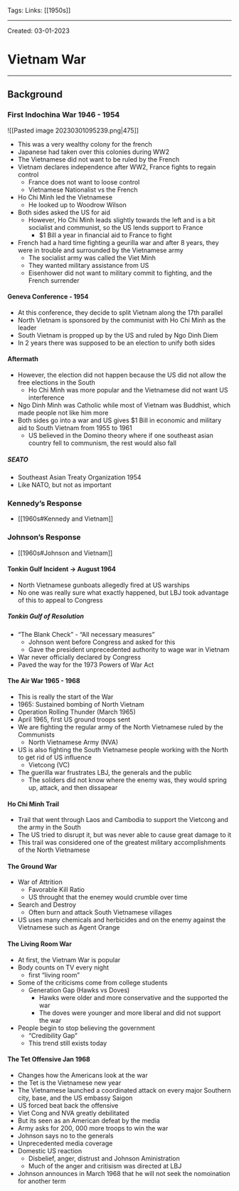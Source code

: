 Tags:
Links: [[1950s]]

---
Created: 03-01-2023
# Vietnam War
---

## Background
### First Indochina War 1946 - 1954
![[Pasted image 20230301095239.png|475]]
- This was a very wealthy colony for the french
- Japanese had taken over this colonies during WW2
- The Vietnamese did not want to be ruled by the French
- Vietnam declares independence after WW2, France fights to regain control
	- France does not want to loose control
	- Vietnamese Nationalist vs the French
- Ho Chi Minh led the Vietnamese
	- He looked up to Woodrow Wilson
- Both sides asked the US for aid
	- However, Ho Chi Minh leads slightly towards the left and is a bit socialist and communist, so the US lends support to France
		- $1 Bill a year in financial aid to France to fight
- French had a hard time fighting a geurilla war and after 8 years, they were in trouble and surrounded by the Vietnamese army
	- The socialist army was called the Viet Minh
	- They wanted military assistance from US
	- Eisenhower did not want to military commit to fighting, and the French surrender
#### Geneva Conference - 1954
- At this conference, they decide to split Vietnam along the 17th parallel
- North Vietnam is sponsored by the communist with Ho Chi Minh as the leader
- South Vietnam is propped up by the US and ruled by Ngo Dinh Diem
- In 2 years there was supposed to be an election to unify both sides
#### Aftermath
- However, the election did not happen because the US did not allow the free elections in the South
	- Ho Chi Minh was more popular and the Vietnamese did not want US interference
- Ngo Dinh Minh was Catholic while most of Vietnam was Buddhist, which made people not like him more
- Both sides go into a war and US gives $1 Bill in economic and military aid to South Vietnam from 1955 to 1961
	- US believed in the Domino theory where if one southeast asian country fell to communism, the rest would also fall
##### SEATO
- Southeast Asian Treaty Organization 1954
- Like NATO, but not as important

### Kennedy’s Response
- [[1960s#Kennedy and Vietnam]]

### Johnson’s Response
- [[1960s#Johnson and Vietnam]]
#### Tonkin Gulf Incident → August 1964
- North Vietnamese gunboats allegedly fired at US warships
- No one was really sure what exactly happened, but LBJ took advantage of this to appeal to Congress
##### Tonkin Gulf of Resolution
- “The Blank Check” - “All necessary measures”
	- Johnson went before Congress and asked for this
	- Gave the president unprecedented authority to wage war in Vietnam
- War never officially declared by Congress
- Paved the way for the 1973 Powers of War Act
#### The Air War 1965 - 1968
- This is really the start of the War
- 1965: Sustained bombing of North Vietnam
- Operation Rolling Thunder (March 1965)
- April 1965, first US ground troops sent
- We are fighting the regular army of the North Vietnamese ruled by the Communists
	- North Vietnamese Army (NVA)
- US is also fighting the South Vietnamese people working with the North to get rid of US influence
	- Vietcong (VC)
- The guerilla war frustrates LBJ, the generals and the public
	- The soliders did not know where the enemy was, they would spring up, attack, and then dissapear
#### Ho Chi Minh Trail
- Trail that went through Laos and Cambodia to support the Vietcong and the army in the South
- The US tried to disrupt it, but was never able to cause great damage to it
- This trail was considered one of the greatest military accomplishments of the North Vietnamese
#### The Ground War
- War of Attrition
	- Favorable Kill Ratio
	- US throught that the enemey would crumble over time
- Search and Destroy
	- Often burn and attack South Vietnamese villages
- US uses many chemicals and herbicides and on the enemy against the Vietnamese such as Agent Orange 
#### The Living Room War
- At first, the Vietnam War is popular
- Body counts on TV every night
	- first  “living room”
- Some of the criticisms come from college students
	- Generation Gap (Hawks vs Doves)
		- Hawks were older and more conservative and the supported the war
		- The doves were younger and more liberal and did not support the war
- People begin to stop believing the government
	- “Credibility Gap”
	- This trend still exists today
#### The Tet Offensive Jan 1968
- Changes how the Americans look at the war
- the Tet is the Vietnamese new year
- The Vietnamese launched a coordinated attack on every major Southern city, base, and the US embassy Saigon
- US forced beat back the offensive
- Viet Cong and NVA greatly debilitated
- But its seen as an American defeat by the media
- Army asks for 200, 000 more troops to win the war
- Johnson says no to the generals
- Unprecedented media coverage
- Domestic US reaction
	- Disbelief, anger, distrust and Johnson Aministration
	- Much of the anger and critisism was directed at LBJ
- Johnson announces in March 1968 that he will not seek the nomoination for another term